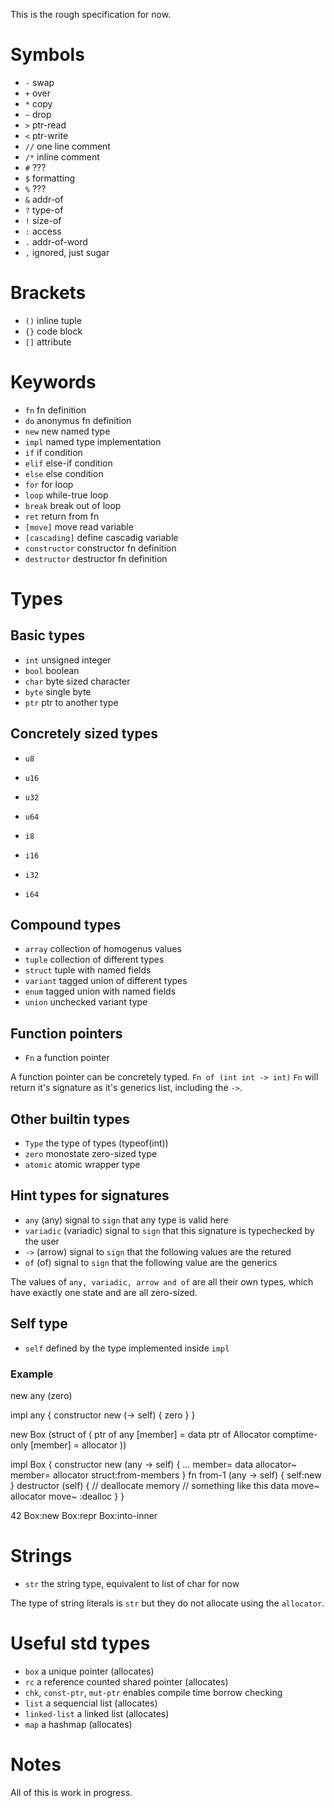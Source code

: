 
This is the rough specification for now.

# Symbols

- `-`  swap
- `+`  over
- `*`  copy
- `~`  drop
- `>`  ptr-read
- `<`  ptr-write
- `//` one line comment
- `/*` inline comment
- `#`  ???
- `$`  formatting
- `%`  ???
- `&`  addr-of
- `?`  type-of
- `!`  size-of
- `:`  access
- `.`  addr-of-word
- `,`  ignored, just sugar

# Brackets

- `()` inline tuple
- `{}` code block
- `[]` attribute

# Keywords

- `fn` fn definition
- `do` anonymus fn definition
- `new` new named type
- `impl` named type implementation
- `if` if condition
- `elif` else-if condition
- `else` else condition
- `for` for loop
- `loop` while-true loop
- `break` break out of loop
- `ret` return from fn
- `[move]` move read variable
- `[cascading]` define cascadig variable
- `constructor` constructor fn definition
- `destructor` destructor fn definition

# Types

## Basic types

- `int` unsigned integer
- `bool` boolean
- `char` byte sized character
- `byte` single byte
- `ptr` ptr to another type

## Concretely sized types

- `u8`
- `u16`
- `u32`
- `u64`

- `i8`
- `i16`
- `i32`
- `i64`

## Compound types

- `array` collection of homogenus values
- `tuple` collection of different types
- `struct` tuple with named fields
- `variant` tagged union of different types
- `enum` tagged union with named fields
- `union` unchecked variant type

## Function pointers

- `Fn` a function pointer

A function pointer can be concretely typed.
`Fn of (int int -> int)`
`Fn` will return it's signature as it's generics list, including the `->`.

## Other builtin types

- `Type` the type of types (typeof(int))
- `zero` monostate zero-sized type
- `atomic` atomic wrapper type

## Hint types for signatures

- `any` (any) signal to `sign` that any type is valid here
- `variadic` (variadic) signal to `sign` that this signature is typechecked by the user
- `->` (arrow) signal to `sign` that the following values are the retured
- `of` (of) signal to `sign` that the following value are the generics

The values of `any, variadic, arrow and of` are all their own types, which have exactly
one state and are all zero-sized.

## Self type

- `self` defined by the type implemented inside `impl`

### Example

new any (zero)

impl any {
    constructor new (-> self) {
        zero
    }
}

new Box (struct of (
    ptr of any [member] = data
    ptr of Allocator comptime-only [member] = allocator
))

impl Box {
    constructor new (any -> self) {
        ... member= data
        allocator~ member= allocator
        struct:from-members
    }
    fn from-1 (any -> self) {
        self:new
    }
    destructor (self) {
        // deallocate memory
        // something like this
        data move~ allocator move~ :dealloc
    }
}

42 Box:new
Box:repr
Box:into-inner

# Strings

- `str` the string type, equivalent to list of char for now

The type of string literals is `str` but they do not allocate using the `allocator`.

# Useful std types

- `box` a unique pointer (allocates)
- `rc` a reference counted shared pointer (allocates)
- `chk`, `const-ptr`, `mut-ptr` enables compile time borrow checking
- `list` a sequencial list (allocates)
- `linked-list` a linked list (allocates)
- `map` a hashmap (allocates)

# Notes

All of this is work in progress.

